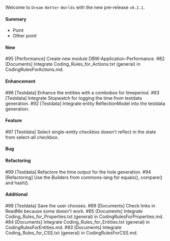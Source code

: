 Welcome to `Dream-Better-Worlds` with the new pre-release `v0.2.1`.



#### Summary
* Point
* Other point



#### New
#95 [Performance] Create new module DBW-Application-Performance.
#82 [Documents] Integrate Coding_Rules_for_Actions.txt (general) in CodingRulesForActions.md.



#### Enhancement
#96 [Testdata] Enhance the entities with a combobox for timeperiod.
#93 [Testdata] Integrate Stopwatch for logging the time from testdata generation.
#92 [Testdata] Integrate entity ReflectionModel into the testdata generation.



#### Feature
#97 [Testdata] Select single-entity checkbox doesn't reflect in the state from select-all checkbox.



#### Bug



#### Refactoring
#99 [Testdata] Refactore the time output for the hole generation.
#94 [Refactoring] Use the Builders from commons-lang for equals(), compare() and hash().



#### Additional



[//]: # (Issues which will be integrated in this release)
#98 [Testdata] Save the user chooses.
#89 [Documents] Check links in ReadMe because some doesn't work.
#85 [Documents] Integrate Coding_Rules_for_Properties.txt (general) in CodingRulesForProperties.md.
#84 [Documents] Integrate Coding_Rules_for_Entities.txt (general) in CodingRulesForEntities.md.
#83 [Documents] Integrate Coding_Rules_for_CSS.txt (general) in CodingRulesForCSS.md.
